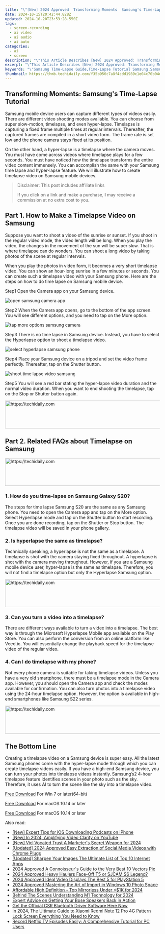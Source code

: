 ```yaml
---
title: "\"[New] 2024 Approved  Transforming Moments  Samsung's Time-Lapse Tutorial\""
date: 2024-10-15T20:42:44.828Z
updated: 2024-10-20T23:53:28.550Z
tags: 
  - screen-recording
  - ai video
  - ai audio
  - ai auto
categories: 
  - ai
  - screen
description: "\"This Article Describes [New] 2024 Approved: Transforming Moments: Samsung's Time-Lapse Tutorial\""
excerpt: "\"This Article Describes [New] 2024 Approved: Transforming Moments: Samsung's Time-Lapse Tutorial\""
keywords: "\"Samsung Time-Lapse Guide,Time-Lapse Tutorial Samsung,Samsung Video Timelapse,Samsung Quicktime-Lapse Tips,Samsung Time-Lapse Setup,Moments Captured by Samsung,Samsung Interval Recordings\""
thumbnail: https://thmb.techidaily.com/f35b950c7a8f4cdd1989c1e04c70b04dbfa6ce641c77398dacbaad68cbaf2be6.jpg
---
```


## Transforming Moments: Samsung's Time-Lapse Tutorial

Samsung mobile device users can capture different types of videos easily. There are different video shooting modes available. You can choose from super slow-motion, timelapse, and even hyper-lapse. Timelapse is capturing a fixed frame multiple times at regular intervals. Thereafter, the captured frames are compiled in a short video form. The frame rate is set low and the phone camera stays fixed at its position.

On the other hand, a hyper-lapse is a timelapse where the camera moves. You must have come across videos where timelapse plays for a few seconds. You must have noticed how the timelapse transforms the entire video content immensely. You can accomplish the same with your Samsung time lapse and hyper-lapse feature. We will illustrate how to create timelapse video on Samsung mobile devices.

>  Disclaimer: This post includes affiliate links
>
>  If you click on a link and make a purchase, I may receive a commission at no extra cost to you.
>

## Part 1\. How to Make a Timelapse Video on Samsung

Suppose you want to shoot a video of the sunrise or sunset. If you shoot in the regular video mode, the video length will be long. When you play the video, the changes in the movement of the sun will be super slow. That is where timelapse can do wonders. You can shoot a long video by taking photos of the scene at regular intervals.

When you play the photos in video form, it becomes a very short timelapse video. You can show an hour-long sunrise in a few minutes or seconds. You can create such a timelapse video with your Samsung phone. Here are the steps on how to do time lapse on Samsung mobile device.

Step1 Open the Camera app on your Samsung device.

![open samsung camera app](https://images.wondershare.com/filmora/article-images/2022/11/open-samsung-camera-app.jpg)

Step2 When the Camera app opens, go to the bottom of the app screen. You will see different options, and you need to tap on the More option.

![tap more options samsung camera](https://images.wondershare.com/filmora/article-images/2022/11/tap-more-options-samsung-camera.jpg)

Step3 There is no time lapse in Samsung device. Instead, you have to select the Hyperlapse option to shoot a timelapse video.

![select hyperlapse samsung phone](https://images.wondershare.com/filmora/article-images/2022/11/select-hyperlapse-samsung-phone.jpg)

Step4 Place your Samsung device on a tripod and set the video frame perfectly. Thereafter, tap on the Shutter button.

![shoot time lapse video samsung](https://images.wondershare.com/filmora/article-images/2022/11/shoot-time-lapse-video-samsung.jpg)

Step5 You will see a red bar stating the hyper-lapse video duration and the normal video duration. When you want to end shooting the timelapse, tap on the Stop or Shutter button again.

<!-- affiliate ads begin -->
<a href="https://bluettius.sjv.io/c/5597632/2139119/17108" target="_top" id="2139119">
  <img src="//a.impactradius-go.com/display-ad/17108-2139119" border="0" alt="https://techidaily.com" width="728" height="90"/>
</a>
<img height="0" width="0" src="https://bluettius.sjv.io/i/5597632/2139119/17108" style="position:absolute;visibility:hidden;" border="0" />
<!-- affiliate ads end -->

## Part 2\. Related FAQs about Timelapse on Samsung

<!-- affiliate ads begin -->
<a href="https://appsumo.8odi.net/c/5597632/2144299/7443" target="_top" id="2144299">
  <img src="//a.impactradius-go.com/display-ad/7443-2144299" border="0" alt="https://techidaily.com" width="728" height="90"/>
</a>
<img height="0" width="0" src="https://appsumo.8odi.net/i/5597632/2144299/7443" style="position:absolute;visibility:hidden;" border="0" />
<!-- affiliate ads end -->

### 1\. How do you time-lapse on Samsung Galaxy S20?

The steps for time lapse Samsung S20 are the same as any Samsung phone. You need to open the Camera app and tap on the More option. Select Hyperlapse mode and tap on the Shutter button to start recording. Once you are done recording, tap on the Shutter or Stop button. The timelapse video will be saved in your phone gallery.

### 2\. Is hyperlapse the same as timelapse?

Technically speaking, a hyperlapse is not the same as a timelapse. A timelapse is shot with the camera staying fixed throughout. A hyperlapse is shot with the camera moving throughout. However, if you are a Samsung mobile device user, hyper-lapse is the same as timelapse. Therefore, you will not find a timelapse option but only the Hyperlapse Samsung option.

<!-- affiliate ads begin -->
<a href="https://appsumo.8odi.net/c/5597632/2094428/7443" target="_top" id="2094428">
  <img src="//a.impactradius-go.com/display-ad/7443-2094428" border="0" alt="https://techidaily.com" width="728" height="90"/>
</a>
<img height="0" width="0" src="https://appsumo.8odi.net/i/5597632/2094428/7443" style="position:absolute;visibility:hidden;" border="0" />
<!-- affiliate ads end -->

### 3\. Can you turn a video into a timelapse?

There are different ways available to turn a video into a timelapse. The best way is through the Microsoft Hyperlapse Mobile app available on the Play Store. You can also perform the conversion from an online platform like Veed.io. You will essentially change the playback speed for the timelapse video of the regular video.

### 4\. Can I do timelapse with my phone?

Not every phone camera is suitable for taking timelapse videos. Unless you have a very old smartphone, there must be a timelapse mode in the Camera app. However, you should open the Camera app and check the modes available for confirmation. You can also turn photos into a timelapse video using the 24-hour timelapse option. However, the option is available in high-end smartphones like Samsung S22 series.

<!-- affiliate ads begin -->
<a href="https://appsumo.8odi.net/c/5597632/2037474/7443" target="_top" id="2037474">
  <img src="//a.impactradius-go.com/display-ad/7443-2037474" border="0" alt="https://techidaily.com" width="728" height="90"/>
</a>
<img height="0" width="0" src="https://appsumo.8odi.net/i/5597632/2037474/7443" style="position:absolute;visibility:hidden;" border="0" />
<!-- affiliate ads end -->

## The Bottom Line

Creating a timelapse video on a Samsung device is super easy. All the latest Samsung phones come with the hyper-lapse mode through which you can create timelapse videos easily. If you have a high-end Samsung device, you can turn your photos into timelapse videos instantly. Samsung’s2 4-hour timelapse feature identifies scenes in your photo such as the sky. Therefore, it uses AI to turn the scene like the sky into a timelapse video.

[Free Download](https://tools.techidaily.com/wondershare/filmora/download/) For Win 7 or later(64-bit)

[Free Download](https://tools.techidaily.com/wondershare/filmora/download/) For macOS 10.14 or later

[Free Download](https://tools.techidaily.com/wondershare/filmora/download/) For macOS 10.14 or later

<ins class="adsbygoogle"
     style="display:block"
     data-ad-format="autorelaxed"
     data-ad-client="ca-pub-7571918770474297"
     data-ad-slot="1223367746"></ins>

<ins class="adsbygoogle"
     style="display:block"
     data-ad-format="autorelaxed"
     data-ad-client="ca-pub-7571918770474297"
     data-ad-slot="1223367746"></ins>



<ins class="adsbygoogle"
     style="display:block"
     data-ad-client="ca-pub-7571918770474297"
     data-ad-slot="8358498916"
     data-ad-format="auto"
     data-full-width-responsive="true"></ins>


<span class="atpl-alsoreadstyle">Also read:</span>
<div><ul>
<li><a href="https://some-knowledge.techidaily.com/new-expert-tips-for-ios-downloading-podcasts-on-iphone/"><u>[New] Expert Tips for iOS Downloading Podcasts on iPhone</u></a></li>
<li><a href="https://youtube-web.techidaily.com/n-2024-amplifying-video-clarity-on-youtube/"><u>[New] In 2024, Amplifying Video Clarity on YouTube</u></a></li>
<li><a href="https://fox-friendly.techidaily.com/new-vid-vocated-trust-a-marketers-secret-weapon-for-2024/"><u>[New] Vid-Vocated Trust A Marketer's Secret Weapon for 2024</u></a></li>
<li><a href="https://facebook-video-recording.techidaily.com/updated-2024-approved-easy-extraction-of-social-media-videos-with-chrome-plugs/"><u>[Updated] 2024 Approved Easy Extraction of Social Media Videos with Chrome Plugs</u></a></li>
<li><a href="https://extra-approaches.techidaily.com/updated-sharpen-your-images-the-ultimate-list-of-top-10-internet-apps/"><u>[Updated] Sharpen Your Images The Ultimate List of Top 10 Internet Apps</u></a></li>
<li><a href="https://fox-info.techidaily.com/2024-approved-a-connoisseurs-guide-to-the-very-best-10-vectors-pix/"><u>2024 Approved A Connoisseur's Guide to the Very Best 10 Vectors Pix</u></a></li>
<li><a href="https://fox-info.techidaily.com/2024-approved-heavy-haulers-face-off-t5-or-sjcam-s6-legend/"><u>2024 Approved Heavy Haulers Face-Off T5 or SJCAM S6 Legend?</u></a></li>
<li><a href="https://fox-info.techidaily.com/2024-approved-ideal-video-displays-the-best-5-for-playstation-5/"><u>2024 Approved Ideal Video Displays The Best 5 for PlayStation 5</u></a></li>
<li><a href="https://fox-info.techidaily.com/2024-approved-mastering-the-art-of-import-in-windows-10-photo-space/"><u>2024 Approved Mastering the Art of Import in Windows 10 Photo Space</u></a></li>
<li><a href="https://fox-info.techidaily.com/affordable-high-definition-top-mirrorless-under-(1k-for-2024/"><u>Affordable High Definition - Top Mirrorless Under <$1K for 2024</u></a></li>
<li><a href="https://fox-info.techidaily.com/behind-the-scenes-understanding-m1-technology-for-2024/"><u>Behind The Scenes Understanding M1 Technology for 2024</u></a></li>
<li><a href="https://sound-issues.techidaily.com/expert-advice-on-getting-your-bose-speakers-back-in-action/"><u>Expert Advice on Getting Your Bose Speakers Back in Action</u></a></li>
<li><a href="https://hardware-help.techidaily.com/1722978724570-get-the-official-csr-bluetooth-driver-software-here-now/"><u>Get the Official CSR Bluetooth Driver Software Here Now</u></a></li>
<li><a href="https://unlock-android.techidaily.com/in-2024-the-ultimate-guide-to-xiaomi-redmi-note-12-pro-4g-pattern-lock-screen-everything-you-need-to-know-by-drfone-android/"><u>In 2024, The Ultimate Guide to Xiaomi Redmi Note 12 Pro 4G Pattern Lock Screen Everything You Need to Know</u></a></li>
<li><a href="https://win11.techidaily.com/record-netflix-tv-episodes-easily-a-comprehensive-tutorial-for-pc-users/"><u>Record Netflix TV Episodes Easily: A Comprehensive Tutorial for PC Users</u></a></li>
</ul></div>

